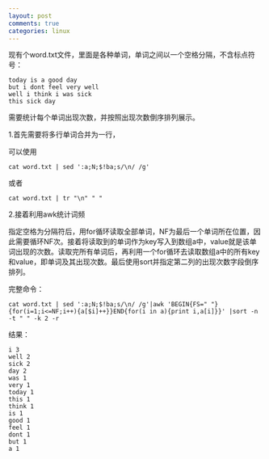 ```yaml
---
layout: post
comments: true
categories: linux
---
```


现有个word.txt文件，里面是各种单词，单词之间以一个空格分隔，不含标点符号：

```
today is a good day
but i dont feel very well
well i think i was sick
this sick day
```

需要统计每个单词出现次数，并按照出现次数倒序排列展示。

1.首先需要将多行单词合并为一行，

可以使用

```
cat word.txt | sed ':a;N;$!ba;s/\n/ /g'
```

或者

```
cat word.txt | tr "\n" " "
```

2.接着利用awk统计词频

指定空格为分隔符后，用for循环读取全部单词，NF为最后一个单词所在位置，因此需要循环NF次。接着将读取到的单词作为key写入到数组a中，value就是该单词出现的次数。读取完所有单词后，再利用一个for循环去读取数组a中的所有key和value，即单词及其出现次数。最后使用sort并指定第二列的出现次数字段倒序排列。

完整命令：


```
cat word.txt | sed ':a;N;$!ba;s/\n/ /g'|awk 'BEGIN{FS=" "}{for(i=1;i<=NF;i++){a[$i]++}}END{for(i in a){print i,a[i]}}' |sort -n -t " " -k 2 -r
```

结果：


```
i 3
well 2
sick 2
day 2
was 1
very 1
today 1
this 1
think 1
is 1
good 1
feel 1
dont 1
but 1
a 1
```

